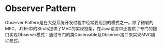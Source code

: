# Observer Pattern
Observer Pattern是在大型系统开发过程中经常要用到的模式之一。除了微软的MFC、J2EE中的Struts提供了MVC的实现框架，在Java语言中还提供了专门的接口实现Observer模式：通过专门的类Observable及Observer接口来实现MVC编程模式。
